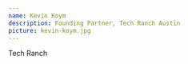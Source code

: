 ```yaml
---
name: Kevin Koym
description: Founding Partner, Tech Ranch Austin
picture: kevin-koym.jpg
---
```


Tech Ranch